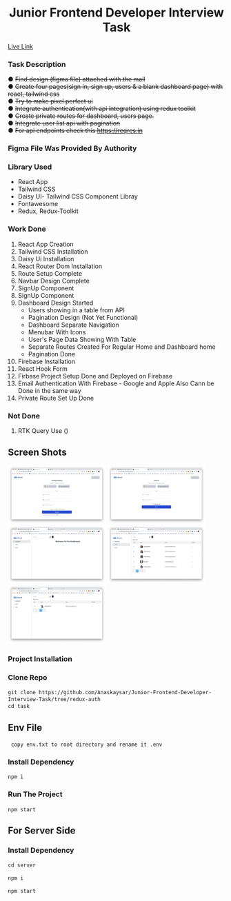 <h1 align="center">Junior Frontend Developer Interview Task</h1>

<a href="https://anchorblock-task.web.app/"> Live Link </a>
### Task Description

● <del> Find design (figma file) attached with the mail </del> \
● <del> Create four pages(sign in, sign up, users & a blank dashboard page) with react, tailwind 
css </del> \
● <del> Try to make pixel perfect ui </del> \
● <del> Integrate authentication(with api integration) using redux toolkit </del> \
● <del> Create private routes for dashboard, users page. </del> \
● <del>Integrate user list api with pagination </del> \
● <del> For api endpoints check this https://reqres.in </del>

### Figma File Was Provided By Authority

### Library Used

- React App
- Tailwind CSS 
- Daisy UI- Tailwind CSS Component Libray 
- Fontawesome 
- Redux, Redux-Toolkit

### Work Done

1. React App Creation
2. Tailwind CSS Installation
3. Daisy Ui Installation
4. React Router Dom Installation
5. Route Setup Complete
6. Navbar Design Complete
7. SignUp Component 
8. SignUp Component
6. Dashboard Design Started
    - Users showing in a table from API
    - Pagination Design  (Not Yet Functional)
    - Dashboard Separate Navigation 
    - Menubar With Icons 
    - User's Page Data Showing With Table
    - Separate Routes Created For Regular Home and Dashboard home
    - Pagination Done
7. Firebase Installation
8. React Hook Form
9. Firbase Project Setup Done and Deployed on Firebase
10. Email Authentication With Firebase - Google and Apple Also Cann be Done in the same way
11. Private Route Set Up Done

### Not Done

1. RTK Query Use ()

## Screen Shots

<img src="./Demo Screnshots/1.png" width="45%"></img> 
<img src="./Demo Screnshots/2.png" width="45%"></img>
<img src="./Demo Screnshots/3.png" width="45%"></img>
<img src="./Demo Screnshots/4.png" width="45%"></img>
<img src="./Demo Screnshots/5.png" width="45%"></img>

### Project Installation

### Clone Repo
``` 
git clone https://github.com/Anaskaysar/Junior-Frontend-Developer-Interview-Task/tree/redux-auth
cd task
```
## Env File
` copy env.txt to root directory and rename it .env`
### Install Dependency
``` 
npm i
```
### Run The Project
```
npm start
```
## For Server Side

### Install Dependency

```
cd server
```
```
npm i
```
```
npm start

```
